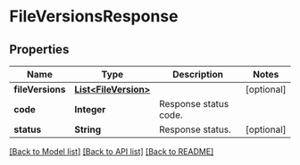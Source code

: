 ﻿
# FileVersionsResponse


## Properties
Name | Type | Description | Notes
------------ | ------------- | ------------- | -------------
**fileVersions** | [**List&lt;FileVersion&gt;**](FileVersion.md) |  | [optional]
**code** | **Integer** | Response status code. | 
**status** | **String** | Response status. | [optional]


[[Back to Model list]](../../README.md#documentation-for-models) [[Back to API list]](../../README.md#documentation-for-api-endpoints) [[Back to README]](../../README.md)


